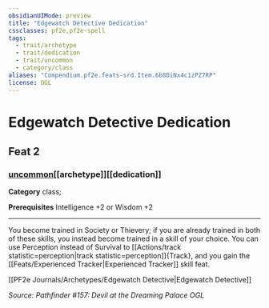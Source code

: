 ```yaml
---
obsidianUIMode: preview
title: "Edgewatch Detective Dedication"
cssclasses: pf2e,pf2e-spell
tags:
  - trait/archetype
  - trait/dedication
  - trait/uncommon
  - category/class
aliases: "Compendium.pf2e.feats-srd.Item.6b8DiNx4c1zPZ7RP"
license: OGL
---
```

# Edgewatch Detective Dedication
## Feat 2
### [uncommon](uncommon "Uncommon Rarity Trait")[[archetype]][[dedication]]

**Category** class; 



**Prerequisites** Intelligence +2 or Wisdom +2
* * *
You become trained in Society or Thievery; if you are already trained in both of these skills, you instead become trained in a skill of your choice. You can use Perception instead of Survival to [[Actions/track statistic=perception|track statistic=perception]]{Track}, and you gain the [[Feats/Experienced Tracker|Experienced Tracker]] skill feat.

[[PF2e Journals/Archetypes/Edgewatch Detective|Edgewatch Detective]]

*Source: Pathfinder #157: Devil at the Dreaming Palace*
*OGL*